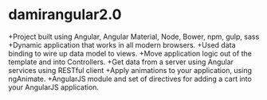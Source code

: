 # damirangular2.0
+Project built using Angular, Angular Material, Node, Bower, npm, gulp, sass
 +Dynamic application that works in all modern browsers.
 +Used data binding to wire up data model to views.
 +Move application logic out of the template and into Controllers.
 +Get data from a server using Angular services using RESTful client
 +Apply animations to your application, using ngAnimate.
 +AngularJS module and set of directives for adding a cart into your AngularJS application.
